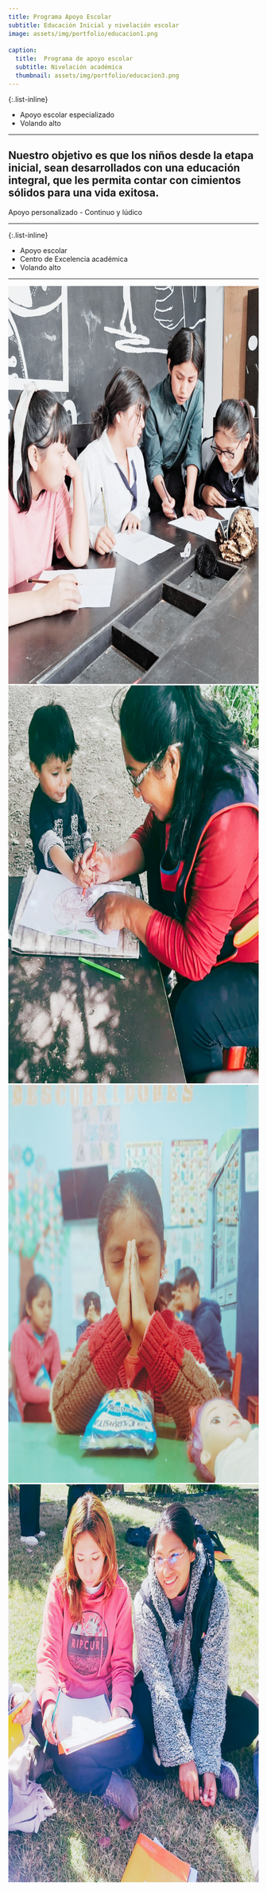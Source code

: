 ```yaml
---
title: Programa Apoyo Escolar
subtitle: Educación Inicial y nivelación escolar
image: assets/img/portfolio/educacion1.png

caption:
  title:  Programa de apoyo escolar
  subtitle: Nivelación académica 
  thumbnail: assets/img/portfolio/educacion3.png
---
```


{:.list-inline}
- Apoyo escolar especializado
- Volando alto

---
Nuestro objetivo es que los niños desde la etapa inicial, sean desarrollados con una educación integral, que les permita contar con cimientos sólidos para una vida exitosa.
---

Apoyo personalizado - Continuo y lúdico

---

{:.list-inline}
- Apoyo escolar
- Centro de Excelencia académica
- Volando alto
---

<!DOCTYPE html>
<html lang="es">
<head>
  <meta charset="UTF-8">
  <meta name="viewport" content="width=device-width, initial-scale=1.0">
  <title>Carrusel Automático</title>
  <!-- Enlace al CSS -->
  <link rel="stylesheet" href="css/style.css">
</head>
<body>

  <!-- Carrusel -->
  <div class="carousel">
    <div class="slides">
      <img src="assets/img/portfolio/educacion7.png" alt="Imagen 1" width="800" height="800">
      <img src="assets/img/portfolio/educacion9.png" alt="Imagen 2" width="800" height="800">
      <img src="assets/img/portfolio/educacion4.png" alt="Imagen 3" width="800" height="800">
      <img src="assets/img/portfolio/educacion6.png" alt="Imagen 4" width="800" height="800">
    </div>
  </div>

  <!-- Enlace al JS -->
  <script src="js/script.js"></script>
</body>
</html>
